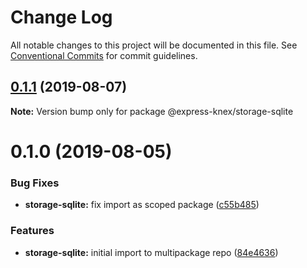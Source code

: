 # Change Log

All notable changes to this project will be documented in this file.
See [Conventional Commits](https://conventionalcommits.org) for commit guidelines.

## [0.1.1](https://github.com/express-knex/express-knex/tree/master/packages/storage-sqlite/compare/@express-knex/storage-sqlite@0.1.0...@express-knex/storage-sqlite@0.1.1) (2019-08-07)

**Note:** Version bump only for package @express-knex/storage-sqlite





# 0.1.0 (2019-08-05)


### Bug Fixes

* **storage-sqlite:** fix import as scoped package ([c55b485](https://github.com/express-knex/express-knex/tree/master/packages/storage-sqlite/commit/c55b485))


### Features

* **storage-sqlite:** initial import to multipackage repo ([84e4636](https://github.com/express-knex/express-knex/tree/master/packages/storage-sqlite/commit/84e4636))
